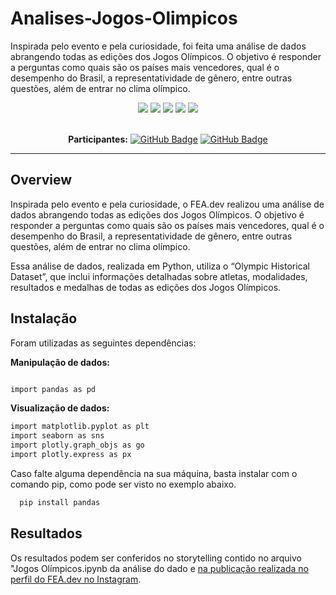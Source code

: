 # Analises-Jogos-Olimpicos
Inspirada pelo evento e pela curiosidade, foi feita uma análise de dados abrangendo todas as edições dos Jogos Olímpicos. O objetivo é responder a perguntas como quais são os países mais vencedores, qual é o desempenho do Brasil, a representatividade de gênero, entre outras questões, além de entrar no clima olímpico.

<div align="center">
 
 <img src="https://img.shields.io/badge/Python-FFD43B?style=for-the-badge&logo=python&logoColor=blue" />
 <img src="https://img.shields.io/badge/pandas-%23150458.svg?style=for-the-badge&logo=pandas&logoColor=white"/>
 <img src="https://img.shields.io/badge/Matplotlib-%23ffffff.svg?style=for-the-badge&logo=Matplotlib&logoColor=black"/>
 <img src="https://img.shields.io/badge/Plotly-%233F4F75.svg?style=for-the-badge&logo=plotly&logoColor=white"/>
 <img src="https://img.shields.io/badge/Instagram-E4405F?style=for-the-badge&logo=instagram&logoColor=white" />

</div>

<br>

<div align="center">

  **Participantes:** <a href="https://github.com/Adrielle123abreu">[![GitHub Badge](https://img.shields.io/badge/Adrielle_Abreu-100000?style=for-the-badge&logo=GitHub&logoColor=white)](https://github.com/Adrielle123abreu)</a> 
  <a href="https://github.com/mabibis">[![GitHub Badge](https://img.shields.io/badge/Amabile_Nunes-100000?style=for-the-badge&logo=GitHub&logoColor=white)](https://github.com/mabibis)</a>

</div>




---

## Overview

Inspirada pelo evento e pela curiosidade, o FEA.dev realizou uma análise de dados abrangendo todas as edições dos Jogos Olímpicos. O objetivo é responder a perguntas como quais são os países mais vencedores, qual é o desempenho do Brasil, a representatividade de gênero, entre outras questões, além de entrar no clima olímpico.

Essa análise de dados, realizada em Python, utiliza o “Olympic Historical Dataset”, que inclui informações detalhadas sobre atletas, modalidades, resultados e medalhas de todas as edições dos Jogos Olímpicos.


## Instalação

Foram utilizadas as seguintes dependências:

__Manipulação de dados:__
```bash

import pandas as pd
```

__Visualização de dados:__
```bash
import matplotlib.pyplot as plt
import seaborn as sns
import plotly.graph_objs as go
import plotly.express as px
```

Caso falte alguma dependência na sua máquina, basta instalar com o comando pip, como pode ser visto no exemplo abaixo.
```bash
  pip install pandas
```

## Resultados

Os resultados podem ser conferidos no storytelling contido no arquivo "Jogos Olímpicos.ipynb da análise do dado e [na publicação realizada no perfil do FEA.dev no Instagram](https://www.instagram.com/p/C98JbtgSqcZ/?img_index=1).
